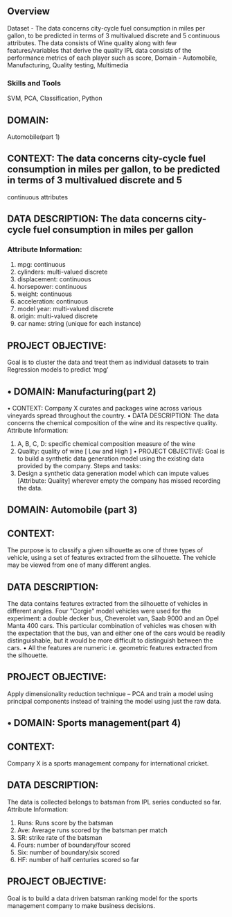 ## Overview
Dataset - The data concerns city-cycle fuel consumption in miles per gallon, to be predicted in terms of 3 multivalued discrete and 5 continuous attributes. The data consists of Wine quality along with few features/variables that derive the quality IPL data consists of the performance metrics of each player such as score, Domain - Automobile, Manufacturing, Quality testing, Multimedia

### Skills and Tools

SVM, PCA, Classification, Python

## DOMAIN: 
Automobile(part 1) 
## CONTEXT: The data concerns city-cycle fuel consumption in miles per gallon, to be predicted in terms of 3 multivalued discrete and 5 
continuous attributes 
## DATA DESCRIPTION: The data concerns city-cycle fuel consumption in miles per gallon 
### Attribute Information: 
1. mpg: continuous
2. cylinders: multi-valued discrete
3. displacement: continuous
4. horsepower: continuous
5. weight: continuous
6. acceleration: continuous
7. model year: multi-valued discrete
8. origin: multi-valued discrete
9. car name: string (unique for each instance) 
## PROJECT OBJECTIVE: 
Goal is to cluster the data and treat them as individual datasets to train Regression models to predict ‘mpg’ 

## • DOMAIN: Manufacturing(part 2)
• CONTEXT: Company X curates and packages wine across various vineyards spread throughout the country.
• DATA DESCRIPTION: The data concerns the chemical composition of the wine and its respective quality.
Attribute Information: 
1. A, B, C, D: specific chemical composition measure of the wine
2. Quality: quality of wine [ Low and High ]
• PROJECT OBJECTIVE: Goal is to build a synthetic data generation model using the existing data provided by the company.
Steps and tasks: 
1. Design a synthetic data generation model which can impute values [Attribute: Quality] wherever empty the company has missed recording the data.

## DOMAIN: Automobile (part 3)
## CONTEXT: 
The purpose is to classify a given silhouette as one of three types of vehicle, using a set of features extracted from the silhouette. 
The vehicle may be viewed from one of many different angles.
## DATA DESCRIPTION: 
The data contains features extracted from the silhouette of vehicles in different angles. Four "Corgie" model vehicles 
were used for the experiment: a double decker bus, Cheverolet van, Saab 9000 and an Opel Manta 400 cars. This particular combination of 
vehicles was chosen with the expectation that the bus, van and either one of the cars would be readily distinguishable, but it would be more 
difficult to distinguish between the cars.
• All the features are numeric i.e. geometric features extracted from the silhouette.
## PROJECT OBJECTIVE: 
Apply dimensionality reduction technique – PCA and train a model using principal components instead of training the 
model using just the raw data.


## • DOMAIN: Sports management(part 4) 
## CONTEXT: 
Company X is a sports management company for international cricket. 
## DATA DESCRIPTION: 
The data is collected belongs to batsman from IPL series conducted so far. Attribute Information: 
1. Runs: Runs score by the batsman
2. Ave: Average runs scored by the batsman per match
3. SR: strike rate of the batsman
4. Fours: number of boundary/four scored
5. Six: number of boundary/six scored
6. HF: number of half centuries scored so far
## PROJECT OBJECTIVE:
Goal is to build a data driven batsman ranking model for the sports management company to make business decisions.



